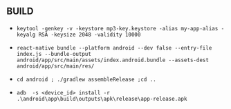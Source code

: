## BUILD 
- `keytool -genkey -v -keystore mp3-key.keystore -alias my-app-alias -keyalg RSA -keysize 2048 -validity 10000`

- `react-native bundle --platform android --dev false --entry-file index.js --bundle-output android/app/src/main/assets/index.android.bundle --assets-dest android/app/src/main/res/`

- `cd android ; ./gradlew assembleRelease ;cd ..`

- `adb  -s <device_id> install -r .\android\app\build\outputs\apk\release\app-release.apk`

